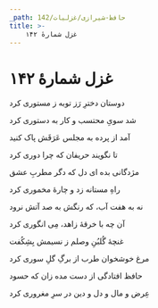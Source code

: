 ```yaml
---
_path: حافظ-شیرازی/غزلیات/142
title: >-
    غزل شمارهٔ ۱۴۲
---
```

# غزل شمارهٔ ۱۴۲

<div class="b" id="bn1"><div class="m1"><p>دوستان دخترِ رَز توبه ز مستوری کرد</p></div>
<div class="m2"><p>شد سویِ محتسب و کار به دستوری کرد</p></div></div>
<div class="b" id="bn2"><div class="m1"><p>آمد از پرده به مجلس عَرَقَش پاک کنید</p></div>
<div class="m2"><p>تا نگویند حریفان که چرا دوری کرد</p></div></div>
<div class="b" id="bn3"><div class="m1"><p>مژدگانی بده ای دل که دگر مطربِ عشق</p></div>
<div class="m2"><p>راهِ مستانه زد و چارهٔ مخموری کرد</p></div></div>
<div class="b" id="bn4"><div class="m1"><p>نه به هفت آب، که رنگش به صد آتش نرود</p></div>
<div class="m2"><p>آن چه با خرقهٔ زاهد، مِی انگوری کرد</p></div></div>
<div class="b" id="bn5"><div class="m1"><p>غنچهٔ گُلبُنِ وصلم ز نسیمش بِشِکُفت</p></div>
<div class="m2"><p>مرغ خوشخوان طرب از برگِ گلِ سوری کرد</p></div></div>
<div class="b" id="bn6"><div class="m1"><p>حافظ افتادگی از دست مده زان که حسود</p></div>
<div class="m2"><p>عِرض و مال و دل و دین در سرِ مغروری کرد</p></div></div>
